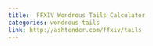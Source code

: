 ```yaml
---
title:  FFXIV Wondrous Tails Calculator
categories: wondrous-tails
link: http://ashtender.com/ffxiv/tails
---
```

